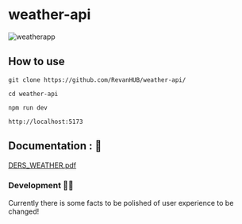 # weather-api

![weatherapp](https://user-images.githubusercontent.com/84904766/195995522-dd1c349a-931e-466c-8ac3-1b54a2aaaac0.gif)




## How to use

``` git clone https://github.com/RevanHUB/weather-api/ ```

``` cd weather-api ```

``` npm run dev ```

``` http://localhost:5173 ```

## Documentation : 📝

[DERS_WEATHER.pdf](https://github.com/RevanHUB/weather-api/files/9759425/DERS_WEATHER.pdf)

### Development 🧑‍💻 

Currently there is some facts to be polished of user experience to be changed!


